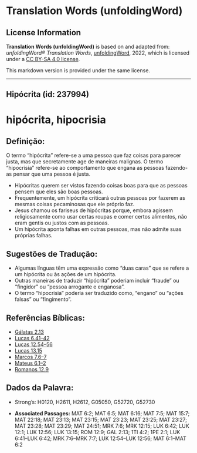 # Translation Words (unfoldingWord)

## License Information

**Translation Words (unfoldingWord)** is based on and adapted from: _unfoldingWord® Translation Words_, [unfoldingWord](https://unfoldingword.org/utw), 2022, which is licensed under a [CC BY-SA 4.0 license](https://creativecommons.org/licenses/by-sa/4.0/legalcode.en).

This markdown version is provided under the same license.



--------------------------------

## Hipócrita (id: 237994)

hipócrita, hipocrisia
=====================

Definição:
----------

O termo “hipócrita” refere\-se a uma pessoa que faz coisas para parecer justa, mas que secretamente age de maneiras malignas. O termo “hipocrisia” refere\-se ao comportamento que engana as pessoas fazendo\-as pensar que uma pessoa é justa.

* Hipócritas querem ser vistos fazendo coisas boas para que as pessoas pensem que eles são boas pessoas.
* Frequentemente, um hipócrita criticará outras pessoas por fazerem as mesmas coisas pecaminosas que ele próprio faz.
* Jesus chamou os fariseus de hipócritas porque, embora agissem religiosamente como usar certas roupas e comer certos alimentos, não eram gentis ou justos com as pessoas.
* Um hipócrita aponta falhas em outras pessoas, mas não admite suas próprias falhas.

Sugestões de Tradução:
----------------------

* Algumas línguas têm uma expressão como “duas caras” que se refere a um hipócrita ou às ações de um hipócrita.
* Outras maneiras de traduzir “hipócrita” poderiam incluir “fraude” ou “fingidor” ou “pessoa arrogante e enganosa”.
* O termo “hipocrisia” poderia ser traduzido como, “engano” ou “ações falsas” ou “fingimento”.

Referências Bíblicas:
---------------------

* [Gálatas 2\.13](https://ref.ly/Gal2:13)
* [Lucas 6\.41–42](https://ref.ly/Luke6:41-Luke6:42)
* [Lucas 12\.54–56](https://ref.ly/Luke12:54-Luke12:56)
* [Lucas 13\.15](https://ref.ly/Luke13:15)
* [Marcos 7\.6–7](https://ref.ly/Mark7:6-Mark7:7)
* [Mateus 6\.1–2](https://ref.ly/Matt6:1-Matt6:2)
* [Romanos 12\.9](https://ref.ly/Rom12:9)

Dados da Palavra:
-----------------

* Strong’s: H0120, H2611, H2612, G05050, G52720, G52730

* **Associated Passages:** MAT 6:2; MAT 6:5; MAT 6:16; MAT 7:5; MAT 15:7; MAT 22:18; MAT 23:13; MAT 23:15; MAT 23:23; MAT 23:25; MAT 23:27; MAT 23:28; MAT 23:29; MAT 24:51; MRK 7:6; MRK 12:15; LUK 6:42; LUK 12:1; LUK 12:56; LUK 13:15; ROM 12:9; GAL 2:13; 1TI 4:2; 1PE 2:1; LUK 6:41–LUK 6:42; MRK 7:6–MRK 7:7; LUK 12:54–LUK 12:56; MAT 6:1–MAT 6:2

